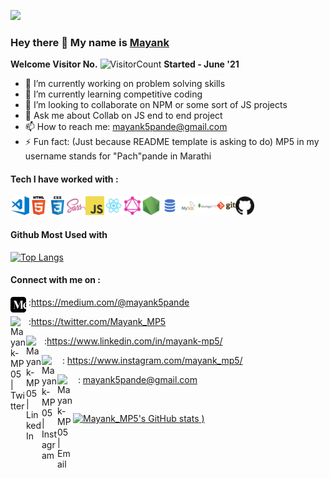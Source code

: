 ![](https://komarev.com/ghpvc/?username=Mayank-MP05&color=green)
### Hey there 👋 My name is [Mayank](https://mayank-mp05.github.io/)
**Welcome Visitor No.**  ![VisitorCount](https://profile-counter.glitch.me/{Mayank-MP05}/count.svg) **Started - June '21**
- 🔭 I’m currently working on problem solving skills
- 🌱 I’m currently learning competitive coding
- 👯 I’m looking to collaborate on NPM or some sort of JS projects
- 💬 Ask me about Collab on JS end to end project
- 📫 How to reach me: [mayank5pande@gmail.com](mailto:mayank5pande@gmail.com)
- ⚡ Fun fact: (Just because README template is asking to do) MP5 in my username stands for "Pach"pande in Marathi

#### Tech I have worked with :

<img align="left" alt="Visual Studio Code" width="30px" src="https://raw.githubusercontent.com/github/explore/80688e429a7d4ef2fca1e82350fe8e3517d3494d/topics/visual-studio-code/visual-studio-code.png" />

<img align="left" alt="HTML5" width="30px" src="https://raw.githubusercontent.com/github/explore/80688e429a7d4ef2fca1e82350fe8e3517d3494d/topics/html/html.png" />
<img align="left" alt="CSS3" width="30px" src="https://raw.githubusercontent.com/github/explore/80688e429a7d4ef2fca1e82350fe8e3517d3494d/topics/css/css.png" />
<img align="left" alt="Sass" width="30px" src="https://raw.githubusercontent.com/github/explore/80688e429a7d4ef2fca1e82350fe8e3517d3494d/topics/sass/sass.png" />
<img align="left" alt="JavaScript" width="30px" src="https://raw.githubusercontent.com/github/explore/80688e429a7d4ef2fca1e82350fe8e3517d3494d/topics/javascript/javascript.png" />
<img align="left" alt="React" width="30px" src="https://raw.githubusercontent.com/github/explore/80688e429a7d4ef2fca1e82350fe8e3517d3494d/topics/react/react.png" />

<img align="left" alt="GraphQL" width="30px" src="https://raw.githubusercontent.com/github/explore/80688e429a7d4ef2fca1e82350fe8e3517d3494d/topics/graphql/graphql.png" />
<img align="left" alt="Node.js" width="30px" src="https://raw.githubusercontent.com/github/explore/80688e429a7d4ef2fca1e82350fe8e3517d3494d/topics/nodejs/nodejs.png" />
<img align="left" alt="SQL" width="30px" src="https://raw.githubusercontent.com/github/explore/80688e429a7d4ef2fca1e82350fe8e3517d3494d/topics/sql/sql.png" />
<img align="left" alt="MySQL" width="30px" src="https://raw.githubusercontent.com/github/explore/80688e429a7d4ef2fca1e82350fe8e3517d3494d/topics/mysql/mysql.png" />
<img align="left" alt="MongoDB" width="30px" src="https://raw.githubusercontent.com/github/explore/80688e429a7d4ef2fca1e82350fe8e3517d3494d/topics/mongodb/mongodb.png" />
<img align="left" alt="Git" width="30px" src="https://raw.githubusercontent.com/github/explore/80688e429a7d4ef2fca1e82350fe8e3517d3494d/topics/git/git.png" />
<img align="left" alt="GitHub" width="30px" src="https://raw.githubusercontent.com/github/explore/78df643247d429f6cc873026c0622819ad797942/topics/github/github.png" />

<br />
<br />

#### Github Most Used with
[![Top Langs](https://github-readme-stats.vercel.app/api/top-langs/?username=Mayank-MP05&langs_count=8&layout=compact)](https://github.com/Mayank-MP05/)


#### Connect with me on :

<img align="left" alt="Mayank-MP05 | Instagram" width="25px" src="https://raw.githubusercontent.com/simple-icons/simple-icons/ed4a5bf635c3e9716b6cad0862b19aad877186e8/icons/medium.svg" /> &nbsp;:https://medium.com/@mayank5pande

<img align="left" alt="Mayank-MP05 | Twitter" width="25px" src="https://cdn.jsdelivr.net/npm/simple-icons@v3/icons/twitter.svg" /> &nbsp;:https://twitter.com/Mayank_MP5

<img align="left" alt="Mayank-MP05 | LinkedIn" width="25px" src="https://cdn.jsdelivr.net/npm/simple-icons@v3/icons/linkedin.svg" />&nbsp;:https://www.linkedin.com/in/mayank-mp5/

<img align="left" alt="Mayank-MP05 | Instagram" width="25px" src="https://cdn.jsdelivr.net/npm/simple-icons@v3/icons/instagram.svg" />&nbsp; : https://www.instagram.com/mayank_mp5/

<img align="left" alt="Mayank-MP05 | Email" width="25px" src="https://simpleicon.com/wp-content/uploads/new-email.png" />&nbsp; : [mayank5pande@gmail.com](mailto:mayank5pande@gmail.com)

<br />

[![Mayank_MP5's GitHub stats](https://github-readme-stats.vercel.app/api?username=Mayank-MP05&show_icons=true&theme=radical)
)](https://github.com/Mayank-MP05)

